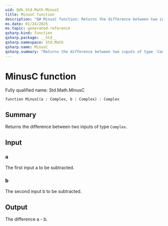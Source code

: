 ```yaml
---
uid: Qdk.Std.Math.MinusC
title: MinusC function
description: "Q# MinusC function: Returns the difference between two inputs of type `Complex`."
ms.date: 01/24/2025
ms.topic: generated-reference
qsharp.kind: function
qsharp.package: __Std__
qsharp.namespace: Std.Math
qsharp.name: MinusC
qsharp.summary: "Returns the difference between two inputs of type `Complex`."
---
```


# MinusC function

Fully qualified name: Std.Math.MinusC

```qsharp
function MinusC(a : Complex, b : Complex) : Complex
```

## Summary
Returns the difference between two inputs of type `Complex`.

## Input
### a
The first input a to be subtracted.
### b
The second input b to be subtracted.

## Output
The difference a - b.
